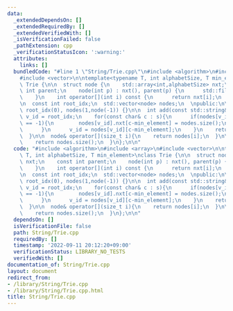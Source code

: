 ```yaml
---
data:
  _extendedDependsOn: []
  _extendedRequiredBy: []
  _extendedVerifiedWith: []
  _isVerificationFailed: false
  _pathExtension: cpp
  _verificationStatusIcon: ':warning:'
  attributes:
    links: []
  bundledCode: "#line 1 \"String/Trie.cpp\"\n#include <algorithm>\n#include <array>\n\
    #include <vector>\n\ntemplate<typename T, int alphabetSize, T min_element>\nclass\
    \ Trie {\n\n  struct node {\n    std::array<int,alphabetSize> nxt;\n    const\
    \ int parent;\n    node(int p) : nxt(), parent(p) {\n      std::fill(nxt.begin(),nxt.end(),-1);\n\
    \    }\n    int operator[](int i) const {\n      return nxt[i];\n    }\n  };\n\
    \n  const int root_idx;\n  std::vector<node> nodes;\n  \npublic:\n\n  Trie() :\
    \ root_idx(0), nodes(1,node(-1)) {}\n\n  int add(const std::string& s){\n    int\
    \ v_id = root_idx;\n    for(const char& c : s){\n      if(nodes[v_id][c-min_element]\
    \ == -1){\n        nodes[v_id].nxt[c-min_element] = nodes.size();\n        nodes.emplace_back(v_id);\n\
    \      }\n      v_id = nodes[v_id][c-min_element];\n    }\n    return v_id;\n\
    \  }\n\n  node& operator[](size_t i){\n    return nodes[i];\n  }\n\n  int size(){\n\
    \    return nodes.size();\n  }\n};\n\n"
  code: "#include <algorithm>\n#include <array>\n#include <vector>\n\ntemplate<typename\
    \ T, int alphabetSize, T min_element>\nclass Trie {\n\n  struct node {\n    std::array<int,alphabetSize>\
    \ nxt;\n    const int parent;\n    node(int p) : nxt(), parent(p) {\n      std::fill(nxt.begin(),nxt.end(),-1);\n\
    \    }\n    int operator[](int i) const {\n      return nxt[i];\n    }\n  };\n\
    \n  const int root_idx;\n  std::vector<node> nodes;\n  \npublic:\n\n  Trie() :\
    \ root_idx(0), nodes(1,node(-1)) {}\n\n  int add(const std::string& s){\n    int\
    \ v_id = root_idx;\n    for(const char& c : s){\n      if(nodes[v_id][c-min_element]\
    \ == -1){\n        nodes[v_id].nxt[c-min_element] = nodes.size();\n        nodes.emplace_back(v_id);\n\
    \      }\n      v_id = nodes[v_id][c-min_element];\n    }\n    return v_id;\n\
    \  }\n\n  node& operator[](size_t i){\n    return nodes[i];\n  }\n\n  int size(){\n\
    \    return nodes.size();\n  }\n};\n\n"
  dependsOn: []
  isVerificationFile: false
  path: String/Trie.cpp
  requiredBy: []
  timestamp: '2022-09-11 20:12:20+09:00'
  verificationStatus: LIBRARY_NO_TESTS
  verifiedWith: []
documentation_of: String/Trie.cpp
layout: document
redirect_from:
- /library/String/Trie.cpp
- /library/String/Trie.cpp.html
title: String/Trie.cpp
---
```

